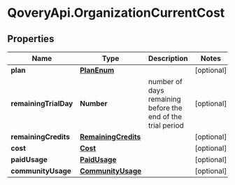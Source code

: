 # QoveryApi.OrganizationCurrentCost

## Properties

Name | Type | Description | Notes
------------ | ------------- | ------------- | -------------
**plan** | [**PlanEnum**](PlanEnum.md) |  | [optional] 
**remainingTrialDay** | **Number** | number of days remaining before the end of the trial period | [optional] 
**remainingCredits** | [**RemainingCredits**](RemainingCredits.md) |  | [optional] 
**cost** | [**Cost**](Cost.md) |  | [optional] 
**paidUsage** | [**PaidUsage**](PaidUsage.md) |  | [optional] 
**communityUsage** | [**CommunityUsage**](CommunityUsage.md) |  | [optional] 


